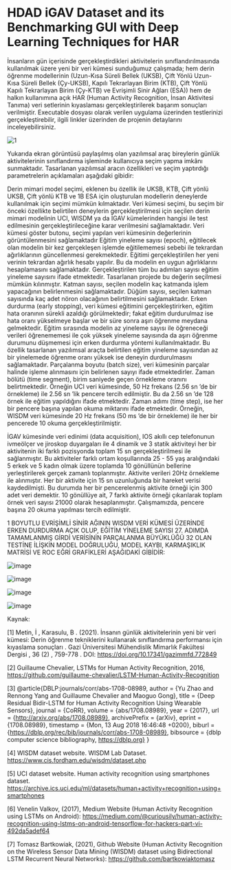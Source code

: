 # HDAD iGAV Dataset and its Benchmarking GUI with Deep Learning Techniques for HAR

İnsanların gün içerisinde gerçekleştirdikleri aktivitelerin sınıflandırılmasında kullanılmak üzere yeni bir veri kümesi sunduğumuz çalışmada; hem derin öğrenme modellerinin (Uzun-Kısa Süreli Bellek (UKSB), Çift Yönlü Uzun-Kısa Süreli Bellek (Çy-UKSB), Kapılı Tekrarlayan Birim (KTB), Çift Yönlü Kapılı Tekrarlayan Birim (Çy-KTB) ve Evrişimli Sinir Ağları (ESA)) hem de halkın kullanımına açık HAR (Human Activity Recognition, İnsan Aktivitesi Tanıma) veri setlerinin kıyaslaması gerçekleştirilerek başarım sonuçları verilmiştir. Executable dosyası olarak verilen uygulama üzerinden testlerinizi gerçekleştirebilir, ilgili linkler üzerinden de projenin detaylarını inceleyebilirsiniz. 

![1](https://user-images.githubusercontent.com/11638083/113777365-a5758200-9733-11eb-85f8-5c8faef80435.jpg)

Yukarıda ekran görüntüsü paylaşılmış olan yazılımsal araç bireylerin günlük aktivitelerinin sınıflandırma işleminde kullanıcıya seçim yapma imkânı sunmaktadır. Tasarlanan yazılımsal aracın özellikleri ve seçim yaptırdığı parametrelerin açıklamaları aşağıdaki gibidir:

Derin mimari model seçimi, eklenen bu özellik ile UKSB, KTB, Çift yönlü UKSB, Çift yönlü KTB ve 1B ESA için oluşturulan modellerin deneylerde kullanılmak için seçimi mümkün kılmaktadır. 
Veri kümesi seçimi, bu seçim bir önceki özellikte belirtilen deneylerin gerçekleştirilmesi için seçilen derin mimari modelinin UCI, WISDM ya da İGAV kümelerinden hangisi ile test edilmesinin gerçekleştirileceğine karar verilmesini sağlamaktadır.
Veri kümesi göster butonu, seçimi yapılan veri kümesinin değerlerinin görüntülenmesini sağlamaktadır
Eğitim yineleme sayısı (epoch), eğitilecek olan modelin bir kez gerçekleşen işlemde eğitilememesi sebebi ile tekrardan ağırlıklarının güncellenmesi gerekmektedir. Eğitimi gerçekleştirilen her yeni verinin tekrardan ağırlık hesabı yapılır. Bu da modelin en uygun ağırlıklarını hesaplamasını sağlamaktadır. Gerçekleştirilen tüm bu adımları sayısı eğitim yineleme sayısını ifade etmektedir. Tasarlanan projede bu değerin seçilmesi mümkün kılınmıştır.
Katman sayısı, seçilen modelin kaç katmanda işlem yapacağının belirlenmesini sağlamaktadır.
Düğüm sayısı, seçilen katman sayısında kaç adet nöron olacağının belirtilmesini sağlamaktadır.
Erken durdurma (early stopping), veri kümesi eğitimini gerçekleştirirken, eğitim hata oranının sürekli azaldığı görülmektedir; fakat eğitim durdurulmaz ise hata oranı yükselmeye başlar ve bir süre sonra aşırı öğrenme meydana gelmektedir. Eğitim sırasında modelin az yineleme sayısı ile öğreneceği verileri öğrenememesi ile çok yüksek yineleme sayısında da aşırı öğrenme durumunu düşmemesi için erken durdurma yöntemi kullanılmaktadır. Bu özellik tasarlanan yazılımsal araçta belirtilen eğitim yineleme sayısından az bir yinelemede öğrenme oranı yüksek ise deneyin durdurulmasını sağlamaktadır.
Parçalanma boyutu (batch size), veri kümesinin parçalar halinde işleme alınmasını için belirlenen sayıyı ifade etmektedirler. 
Zaman bölütü (time segment), birim saniyede geçen örnekleme oranını belirtmektedir. Örneğin UCI veri kümesinde, 50 Hz frekans (2.56 sn ’de bir örnekleme) ile 2.56 sn ’lik pencere tercih edilmiştir. Bu da 2.56 sn ’de 128 örnek ile eğitim yapıldığını ifade etmektedir.
Zaman adımı (time step), ise her bir pencere başına yapılan okuma miktarını ifade etmektedir. Örneğin, WISDM veri kümesinde 20 Hz frekans (50 ms ’de bir örnekleme) ile her bir pencerede 10 okuma gerçekleştirilmiştir.

İGAV kümesinde veri edinimi (data acquisition), IOS akıllı cep telefonunun ivmeölçer ve jiroskop duyargaları ile 4 dinamik ve 3 statik aktiviteyi her bir aktivitenin iki farklı pozisyonda toplam 15 sn gerçekleştirilmesi ile sağlanmıştır. Bu aktiviteler farklı ortam koşullarında 25 - 55 yaş aralığındaki 5 erkek ve 5 kadın olmak üzere toplamda 10 gönüllünün bellerine yerleştirilerek gerçek zamanlı toplanmıştır. Aktivite verileri 20Hz örnekleme ile alınmıştır. Her bir aktivite için 15 sn uzunluğunda bir hareket verisi kaydedilmişti. Bu durumda her bir pencerelenmiş aktivite örneği için 300 adet veri demektir. 10 gönüllüye ait, 7 farklı aktivite örneği çıkarılarak toplam örnek veri sayısı 21000 olarak hesaplanmıştır. Çalışmamızda, pencere başına 20 okuma yapılması tercih edilmiştir.


1 BOYUTLU EVRİŞİMLİ SİNİR AĞININ WISDM VERİ KÜMESİ ÜZERİNDE ERKEN DURDURMA AÇIK OLUP, EĞİTİM YİNELEME SAYISI 27. ADIMDA TAMAMLANMIŞ GİRDİ VERİSİNİN PARÇALANMA BÜYÜKLÜĞÜ 32 OLAN TESTİNE İLİŞKİN MODEL DOĞRULUĞU, MODEL KAYBI, KARMAŞIKLIK MATRİSİ VE ROC EĞRİ GRAFİKLERİ AŞAĞIDAKİ GİBİDİR:

![image](https://user-images.githubusercontent.com/11638083/113777477-cf2ea900-9733-11eb-87c7-1d7edc83fe91.png)

![image](https://user-images.githubusercontent.com/11638083/113777496-d3f35d00-9733-11eb-9d5f-43a7d6ee6662.png)

![image](https://user-images.githubusercontent.com/11638083/113777511-d8b81100-9733-11eb-941e-076528f4f1ea.png)

![image](https://user-images.githubusercontent.com/11638083/113777517-de155b80-9733-11eb-92b5-860af1886899.png)


Kaynak:

[1] Metin, İ , Karasulu, B . (2021). İnsanın günlük aktivitelerinin yeni bir veri kümesi: Derin öğrenme tekniklerini kullanarak sınıflandırma performansı için kıyaslama sonuçları . Gazi Üniversitesi Mühendislik Mimarlık Fakültesi Dergisi , 36 (2) , 759-778 . DOI: https://doi.org/10.17341/gazimmfd.772849

[2] Guillaume Chevalier, LSTMs for Human Activity Recognition, 2016, https://github.com/guillaume-chevalier/LSTM-Human-Activity-Recognition

[3] @article{DBLP:journals/corr/abs-1708-08989, author = {Yu Zhao and Rennong Yang and Guillaume Chevalier and Maoguo Gong}, title = {Deep Residual Bidir-LSTM for Human Activity Recognition Using Wearable Sensors}, journal = {CoRR}, volume = {abs/1708.08989}, year = {2017}, url = {http://arxiv.org/abs/1708.08989}, archivePrefix = {arXiv}, eprint = {1708.08989}, timestamp = {Mon, 13 Aug 2018 16:46:48 +0200}, biburl = {https://dblp.org/rec/bib/journals/corr/abs-1708-08989}, bibsource = {dblp computer science bibliography, https://dblp.org} }

[4] WISDM dataset website. WISDM Lab Dataset. https://www.cis.fordham.edu/wisdm/dataset.php

[5] UCI dataset website. Human activity recognition using smartphones dataset. https://archive.ics.uci.edu/ml/datasets/human+activity+recognition+using+smartphones

[6] Venelin Valkov, (2017), Medium Website (Human Activity Recognition using LSTMs on Android): https://medium.com/@curiousily/human-activity-recognition-using-lstms-on-android-tensorflow-for-hackers-part-vi-492da5adef64

[7] Tomasz Bartkowiak, (2021), Github Website (Human Activity Recognition on the Wireless Sensor Data Mining (WISDM) dataset using Bidirectional LSTM Recurrent Neural Networks):
https://github.com/bartkowiaktomasz
